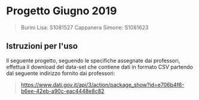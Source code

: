 # Progetto Giugno 2019
>Burini Lisa: S1081527
>Cappanera Simone: S1081623
## Istruzioni per l'uso
Il seguente progetto, seguendo le specifiche assegnate dai professori, effettua il download del data-set che contiene dati in formato CSV partendo dal seguente indirizzo fornito dai professori:
> https://www.dati.gov.it/api/3/action/package_show?id=e706b4f6-b6ee-42eb-a90c-eac4448e8c82



<!--stackedit_data:
eyJoaXN0b3J5IjpbNzk5NTMxODc2LDUyMjcxNDk2NSwtMTQzMT
MxMjMzMCwtMTg1MTU1NDQ3MCwtMTg1MTU1NDQ3MF19
-->